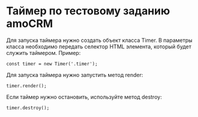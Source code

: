 # Таймер по тестовому заданию amoCRM

Для запуска таймера нужно создать объект класса Timer. В параметры класса необходимо передать селектор HTML элемента, который будет служить таймером.
Пример:

```
const timer = new Timer('.timer');
```

Для запуска таймера нужно запустить метод render:

```
timer.render();
```

Если таймер нужно остановить, используйте метод destroy:

```
timer.destroy();
```

